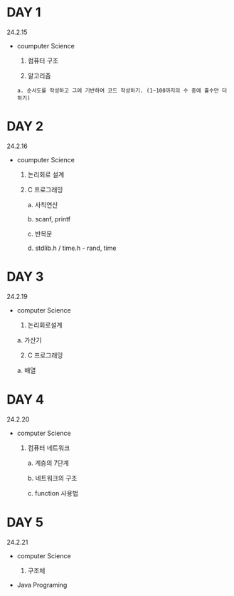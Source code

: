 # DAY 1
24.2.15

- coumputer Science
  
    1. 컴퓨터 구조
       
    2. 알고리즘
       
      a. 순서도를 작성하고 그에 기반하여 코드 작성하기. (1~100까지의 수 중에 홀수만 더하기) 

# DAY 2
24.2.16

- coumputer Science

  1. 논리회로 설계

  2. C 프로그래밍

     a. 사칙연산
 
     b. scanf, printf

     c. 반복문

     d. stdlib.h / time.h - rand, time

# DAY 3
24.2.19

- computer Science

  1. 논리회로설계

    a. 가산기

  2. C 프로그래밍

    a. 배열


# DAY 4
24.2.20

- computer Science

  1. 컴퓨터 네트워크

     a. 계층의 7단계

     b. 네트워크의 구조

     c. function 사용법

# DAY 5
24.2.21

- computer Science

  1. 구조체
 
- Java Programing
